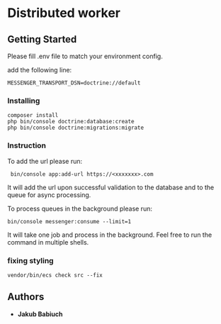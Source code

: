 # Distributed worker

## Getting Started

Please fill .env file to match your environment config. 

add the following line: 

``
MESSENGER_TRANSPORT_DSN=doctrine://default
``

### Installing

```
composer install
php bin/console doctrine:database:create
php bin/console doctrine:migrations:migrate
```

### Instruction

To add the url please run: 

```
 bin/console app:add-url https://<xxxxxxx>.com
```
It will add the url upon successful validation to the database and to the queue for async processing. 

To process queues in the background please run: 

```
bin/console messenger:consume --limit=1
```

It will take one job and process in the background. Feel free to run the command in multiple shells. 

### fixing styling

```
vendor/bin/ecs check src --fix

```

## Authors

* **Jakub Babiuch** 




